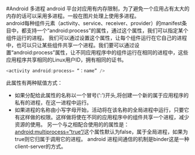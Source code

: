 #Android 多进程
android 平台对应用有内存限制，为了避免一个应用占有太大的内存的话可以采用多进程。一般在图片处理上使用多进程。<br>
android每种组件元素（activity、service、receiver、provider）的manifest条目中，都支持一个“android:process”的属性，通过这个属性，我们可以指定某个组件运行的进程。
我们可以通过设置这个属性，让每个组件运行在它自己的进程中，也可以只让某些组件共享一个进程。我们要可以通过设置“android:process”属性，让不同应用程序中的组件运行在相同的进程中，这些应用程序共享相同的Linux用户ID，拥有相同的证书。<br>
```java
<activity android:process= “：name” />
```
此属性有两种赋值方式：
- 如果分配给此属性的名称以一个冒号(':')开头,将创建一个新的属于应用程序的私有的进程，在这一进程中运行。
- 如果进程的名称由小写字母开始，活动将在该名称的全局进程中运行，只要它有这样做的权限。这样做将使在不同的应用程序中的组件共享一个进程，减少资源的使用。
另一个与之相配合使用的的属性是：<android:multiprocess=“true”/>这个属性默认为false，属于全局进程，如果为true则它归属于调用它的进程。
android 进程间通信的机制是binder这是一种client-server的方式。
